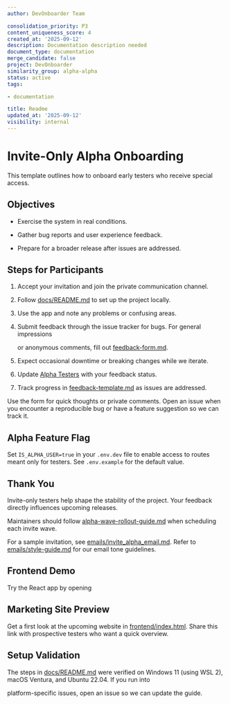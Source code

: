 ```yaml
---
author: DevOnboarder Team

consolidation_priority: P3
content_uniqueness_score: 4
created_at: '2025-09-12'
description: Documentation description needed
document_type: documentation
merge_candidate: false
project: DevOnboarder
similarity_group: alpha-alpha
status: active
tags:

- documentation

title: Readme
updated_at: '2025-09-12'
visibility: internal
---
```


# Invite-Only Alpha Onboarding

This template outlines how to onboard early testers who receive special access.

## Objectives

- Exercise the system in real conditions.

- Gather bug reports and user experience feedback.

- Prepare for a broader release after issues are addressed.

## Steps for Participants

1. Accept your invitation and join the private communication channel.

2. Follow [docs/README.md](../README.md) to set up the project locally.

3. Use the app and note any problems or confusing areas.

4. Submit feedback through the issue tracker for bugs. For general impressions

   or anonymous comments, fill out
   [feedback-form.md](feedback-form.md).

5. Expect occasional downtime or breaking changes while we iterate.

6. Update [Alpha Testers](../contributing/ALPHA_TESTERS.md) with your feedback status.

7. Track progress in [feedback-template.md](feedback-template.md) as issues are addressed.

Use the form for quick thoughts or private comments. Open an issue when you
encounter a reproducible bug or have a feature suggestion so we can track it.

## Alpha Feature Flag

Set `IS_ALPHA_USER=true` in your `.env.dev` file to enable access to routes
meant only for testers. See `.env.example` for the default value.

## Thank You

Invite-only testers help shape the stability of the project. Your feedback directly influences upcoming releases.

Maintainers should follow [alpha-wave-rollout-guide.md](alpha-wave-rollout-guide.md) when scheduling each invite wave.

For a sample invitation, see [emails/invite_alpha_email.md](../../emails/invite_alpha_email.md).
Refer to [emails/style-guide.md](../../emails/style-guide.md) for our email tone guidelines.

## Frontend Demo

Try the React app by opening

## Marketing Site Preview

Get a first look at the upcoming website in
[frontend/index.html](../../frontend/index.html).
Share this link with prospective testers who want a quick overview.

## Setup Validation

The steps in [docs/README.md](../README.md) were verified on Windows 11
(using WSL&nbsp;2), macOS Ventura, and Ubuntu&nbsp;22.04. If you run into

platform-specific issues, open an issue so we can update the guide.
